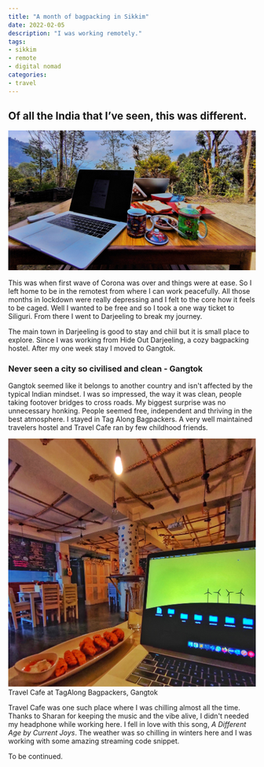 ```yaml
---
title: "A month of bagpacking in Sikkim"
date: 2022-02-05
description: "I was working remotely."
tags: 
- sikkim
- remote
- digital nomad
categories:
- travel
---
```


## Of all the India that I&rsquo;ve seen, this was different.

![Sikkim](assets/images/travel/sikkim-remote.jpeg)

This was when first wave of Corona was over and things were at ease. So I left home to be in the remotest from where I can work peacefully. All those months in lockdown were really depressing and I felt to the core how it feels to be caged. Well I wanted to be free and so I took a one way ticket to Siliguri. From there I went to Darjeeling to break my journey. 

The main town in Darjeeling is good to stay and chiil but it is small place to explore. Since I was working from Hide Out Darjeeling, a cozy bagpacking hostel. After my one week stay I moved to Gangtok.
### Never seen a city so civilised and clean - Gangtok
Gangtok seemed like it belongs to another country and isn't affected by the typical Indian mindset.  I was so impressed, the way it was clean, people taking footover bridges to cross roads. My biggest surprise was no unnecessary honking. People seemed free, independent and thriving in the best atmosphere. I stayed in Tag Along Bagpackers. A very well maintained travelers hostel and Travel Cafe ran by few childhood friends.

![Tag along](assets/images/travel/sikkim-tagalong.jpeg)
Travel Cafe at TagAlong Bagpackers, Gangtok

Travel Cafe was one such place where I was chilling almost all the time. Thanks to Sharan for keeping the music and the vibe alive, I didn't needed my headphone while working here. I fell in love with this song, *A Different Age by Current Joys*. The weather was so chilling in winters here and I was working with some amazing streaming code snippet.

To be continued.